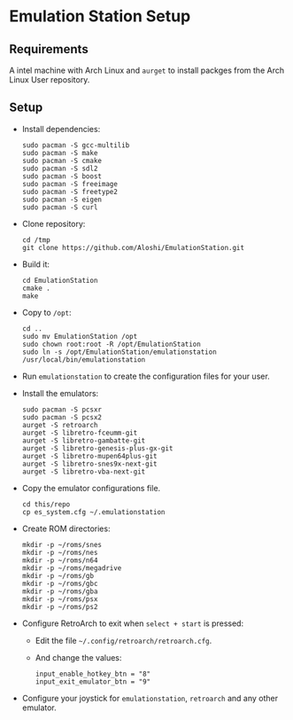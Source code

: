 
Emulation Station Setup
=======================

Requirements
------------

A intel machine with Arch Linux and `aurget` to install packges from the Arch Linux User repository.

Setup
-----

- Install dependencies:

    ```
    sudo pacman -S gcc-multilib
    sudo pacman -S make
    sudo pacman -S cmake
    sudo pacman -S sdl2
    sudo pacman -S boost
    sudo pacman -S freeimage
    sudo pacman -S freetype2
    sudo pacman -S eigen
    sudo pacman -S curl
    ```

- Clone repository:

    ```
    cd /tmp
    git clone https://github.com/Aloshi/EmulationStation.git
    ```

- Build it:

    ```
    cd EmulationStation
    cmake .
    make
    ```

- Copy to `/opt`:

    ```
    cd ..
    sudo mv EmulationStation /opt
    sudo chown root:root -R /opt/EmulationStation
    sudo ln -s /opt/EmulationStation/emulationstation /usr/local/bin/emulationstation
    ```

- Run `emulationstation` to create the configuration files for your user.

- Install the emulators:

    ```
    sudo pacman -S pcsxr
    sudo pacman -S pcsx2
    aurget -S retroarch
    aurget -S libretro-fceumm-git
    aurget -S libretro-gambatte-git
    aurget -S libretro-genesis-plus-gx-git
    aurget -S libretro-mupen64plus-git
    aurget -S libretro-snes9x-next-git
    aurget -S libretro-vba-next-git
    ```

- Copy the emulator configurations file.

    ```
    cd this/repo
    cp es_system.cfg ~/.emulationstation
    ```

- Create ROM directories:

    ```
    mkdir -p ~/roms/snes
    mkdir -p ~/roms/nes
    mkdir -p ~/roms/n64
    mkdir -p ~/roms/megadrive
    mkdir -p ~/roms/gb
    mkdir -p ~/roms/gbc
    mkdir -p ~/roms/gba
    mkdir -p ~/roms/psx
    mkdir -p ~/roms/ps2
    ```

- Configure RetroArch to exit when `select + start` is pressed:

    * Edit the file `~/.config/retroarch/retroarch.cfg`.

    * And change the values:

        ```
        input_enable_hotkey_btn = "8"
        input_exit_emulator_btn = "9"
        ```

- Configure your joystick for `emulationstation`, `retroarch` and any other emulator.

